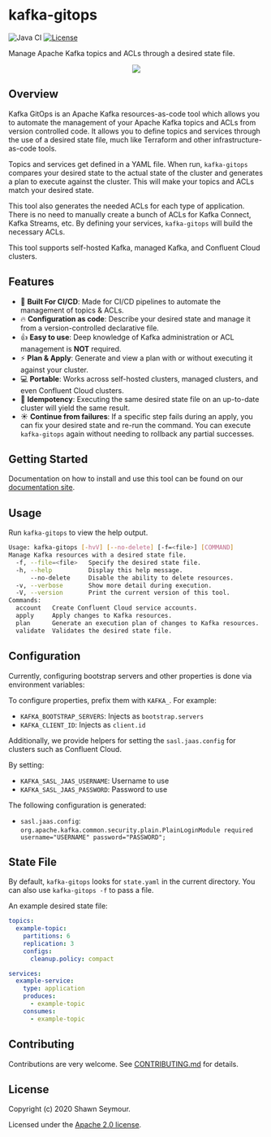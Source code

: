 # kafka-gitops

![Java CI](https://github.com/HivemindTechnologies/kafka-gitops/workflows/Java%20CI/badge.svg) [![License](https://img.shields.io/badge/License-Apache%202.0-blue.svg)](LICENSE)

Manage Apache Kafka topics and ACLs through a desired state file.

<p align="center">
    <img src="https://i.imgur.com/jnDwYp8.png"/>
</p>

## Overview

Kafka GitOps is an Apache Kafka resources-as-code tool which allows you to automate the management of your Apache Kafka topics and ACLs from version controlled code. It allows you to define topics and services through the use of a desired state file, much like Terraform and other infrastructure-as-code tools.

Topics and services get defined in a YAML file. When run, `kafka-gitops` compares your desired state to the actual state of the cluster and generates a plan to execute against the cluster. This will make your topics and ACLs match your desired state.

This tool also generates the needed ACLs for each type of application. There is no need to manually create a bunch of ACLs for Kafka Connect, Kafka Streams, etc. By defining your services, `kafka-gitops` will build the necessary ACLs.

This tool supports self-hosted Kafka, managed Kafka, and Confluent Cloud clusters.

## Features

- 🚀  **Built For CI/CD**: Made for CI/CD pipelines to automate the management of topics & ACLs.
- 🔥  **Configuration as code**: Describe your desired state and manage it from a version-controlled declarative file.
- 👍  **Easy to use**: Deep knowledge of Kafka administration or ACL management is **NOT** required. 
- ⚡️️  **Plan & Apply**: Generate and view a plan with or without executing it against your cluster.
- 💻  **Portable**: Works across self-hosted clusters, managed clusters, and even Confluent Cloud clusters.
- 🦄  **Idempotency**: Executing the same desired state file on an up-to-date cluster will yield the same result.
- ☀️  **Continue from failures**: If a specific step fails during an apply, you can fix your desired state and re-run the command. You can execute `kafka-gitops` again without needing to rollback any partial successes.

## Getting Started

Documentation on how to install and use this tool can be found on our [documentation site][documentation].

## Usage

Run `kafka-gitops` to view the help output.

```bash
Usage: kafka-gitops [-hvV] [--no-delete] [-f=<file>] [COMMAND]
Manage Kafka resources with a desired state file.
  -f, --file=<file>   Specify the desired state file.
  -h, --help          Display this help message.
      --no-delete     Disable the ability to delete resources.
  -v, --verbose       Show more detail during execution.
  -V, --version       Print the current version of this tool.
Commands:
  account   Create Confluent Cloud service accounts.
  apply     Apply changes to Kafka resources.
  plan      Generate an execution plan of changes to Kafka resources.
  validate  Validates the desired state file.
```

## Configuration

Currently, configuring bootstrap servers and other properties is done via environment variables:

To configure properties, prefix them with `KAFKA_`. For example:

* `KAFKA_BOOTSTRAP_SERVERS`: Injects as `bootstrap.servers`
* `KAFKA_CLIENT_ID`: Injects as `client.id`

Additionally, we provide helpers for setting the `sasl.jaas.config` for clusters such as Confluent Cloud.

By setting:

* `KAFKA_SASL_JAAS_USERNAME`: Username to use
* `KAFKA_SASL_JAAS_PASSWORD`: Password to use

The following configuration is generated:

* `sasl.jaas.config`: `org.apache.kafka.common.security.plain.PlainLoginModule required username="USERNAME" password="PASSWORD";`

## State File

By default, `kafka-gitops` looks for `state.yaml` in the current directory. You can also use `kafka-gitops -f` to pass a file.

An example desired state file:

```yaml
topics:
  example-topic:
    partitions: 6
    replication: 3
    configs:
      cleanup.policy: compact

services:
  example-service:
    type: application
    produces:
      - example-topic
    consumes:
      - example-topic
```

## Contributing

Contributions are very welcome. See [CONTRIBUTING.md][contributing] for details.

## License

Copyright (c) 2020 Shawn Seymour.

Licensed under the [Apache 2.0 license][license].

[documentation]: https://devshawn.github.io/kafka-gitops
[contributing]: ./CONTRIBUTING.md
[license]: ./LICENSE
